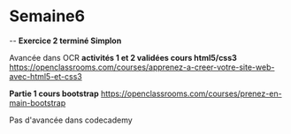 # Semaine6
--
**Exercice 2 terminé Simplon**

Avancée dans OCR **activités 1 et 2 validées cours html5/css3** 
https://openclassrooms.com/courses/apprenez-a-creer-votre-site-web-avec-html5-et-css3

**Partie 1 cours bootstrap** https://openclassrooms.com/courses/prenez-en-main-bootstrap

Pas d'avancée dans codecademy
